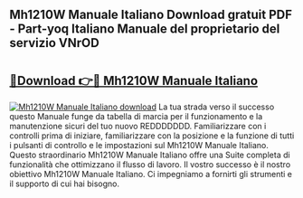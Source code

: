 ## Mh1210W Manuale Italiano Download gratuit PDF - Part-yoq Italiano Manuale del proprietario del servizio VNrOD

# <h2><a href="http://df95u9.blite.top/?on=Mh1210W+Manuale+Italiano">🔗Download 👉🔴 Mh1210W Manuale Italiano</a></h2>

[![Mh1210W Manuale Italiano download](https://i.imgur.com/lujVjoI.png)](http://df95u9.blite.top/?on=Mh1210W+Manuale+Italiano)
La tua strada verso il successo questo Manuale funge da tabella di marcia per il funzionamento e la manutenzione sicuri del tuo nuovo REDDDDDDD. Familiarizzare con i controlli prima di iniziare, familiarizzare con la posizione e la funzione di tutti i pulsanti di controllo e le impostazioni sul Mh1210W Manuale Italiano. Questo straordinario Mh1210W Manuale Italiano offre una Suite completa di funzionalità che ottimizzano il flusso di lavoro. Il vostro successo è il nostro obiettivo Mh1210W Manuale Italiano. Ci impegniamo a fornirti gli strumenti e il supporto di cui hai bisogno.
